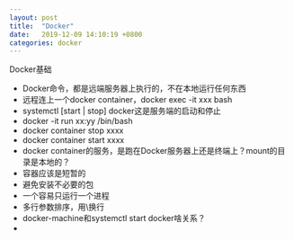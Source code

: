 ```yaml
---
layout: post
title:  "Docker"
date:   2019-12-09 14:10:19 +0800
categories: docker
---
```


Docker基础
- Docker命令，都是远端服务器上执行的，不在本地运行任何东西
- 远程连上一个docker container，docker exec -it xxx bash
- systemctl [start | stop] docker这是服务端的启动和停止
- docker -it run xx:yy /bin/bash
- docker container stop xxxx
- docker container start xxxx
- docker container的服务，是跑在Docker服务器上还是终端上？mount的目录是本地的？
- 容器应该是短暂的
- 避免安装不必要的包
- 一个容易只运行一个进程
- 多行参数排序，用\换行
- docker-machine和systemctl start docker啥关系？
- 